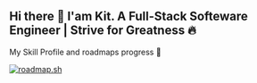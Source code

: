 ## Hi there 👋 I'am Kit. A Full-Stack Softeware Engineer | Strive for Greatness 🔥

<!--
**kitmak72/kitmak72** is a ✨ _special_ ✨ repository because its `README.md` (this file) appears on your GitHub profile.

Here are some ideas to get you started:

- 🔭 I’m currently working on ...
- 🌱 I’m currently learning ...
- 👯 I’m looking to collaborate on ...
- 🤔 I’m looking for help with ...
- 💬 Ask me about ...
- 📫 How to reach me: ...
- 😄 Pronouns: ...
- ⚡ Fun fact: ...
-->

My Skill Profile and roadmaps progress 💪

[![roadmap.sh](https://roadmap.sh/card/wide/6669b69a59bd70fae222fbb3?variant=light&roadmaps=frontend%2Creact%2Cbackend%2Cjava)](https://roadmap.sh/u/kamtik)
